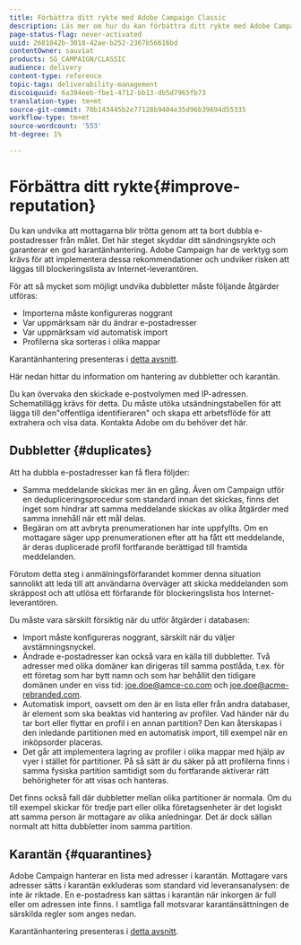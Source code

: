 ```yaml
---
title: Förbättra ditt rykte med Adobe Campaign Classic
description: Läs mer om hur du kan förbättra ditt rykte med Adobe Campaign Classic.
page-status-flag: never-activated
uuid: 2681042b-3018-42ae-b252-2367b56616bd
contentOwner: sauviat
products: SG_CAMPAIGN/CLASSIC
audience: delivery
content-type: reference
topic-tags: deliverability-management
discoiquuid: 6a394eeb-fbe1-4712-bb13-db5d7965fb73
translation-type: tm+mt
source-git-commit: 70b143445b2e77128b9404e35d96b39694d55335
workflow-type: tm+mt
source-wordcount: '553'
ht-degree: 1%

---
```



# Förbättra ditt rykte{#improve-reputation}

Du kan undvika att mottagarna blir trötta genom att ta bort dubbla e-postadresser från målet. Det här steget skyddar ditt sändningsrykte och garanterar en god karantänhantering. Adobe Campaign har de verktyg som krävs för att implementera dessa rekommendationer och undviker risken att läggas till blockeringslista av Internet-leverantören.

För att så mycket som möjligt undvika dubbletter måste följande åtgärder utföras:

* Importerna måste konfigureras noggrant
* Var uppmärksam när du ändrar e-postadresser
* Var uppmärksam vid automatisk import
* Profilerna ska sorteras i olika mappar

Karantänhantering presenteras i [detta avsnitt](../../delivery/using/understanding-quarantine-management.md).

Här nedan hittar du information om hantering av dubbletter och karantän.

Du kan övervaka den skickade e-postvolymen med IP-adressen. Schematillägg krävs för detta. Du måste utöka utsändningstabellen för att lägga till den&quot;offentliga identifieraren&quot; och skapa ett arbetsflöde för att extrahera och visa data. Kontakta Adobe om du behöver det här.

## Dubbletter {#duplicates}

Att ha dubbla e-postadresser kan få flera följder:

* Samma meddelande skickas mer än en gång. Även om Campaign utför en dedupliceringsprocedur som standard innan det skickas, finns det inget som hindrar att samma meddelande skickas av olika åtgärder med samma innehåll när ett mål delas.
* Begäran om att avbryta prenumerationen har inte uppfyllts. Om en mottagare säger upp prenumerationen efter att ha fått ett meddelande, är deras duplicerade profil fortfarande berättigad till framtida meddelanden.

Förutom detta steg i anmälningsförfarandet kommer denna situation sannolikt att leda till att användarna överväger att skicka meddelanden som skräppost och att utlösa ett förfarande för blockeringslista hos Internet-leverantören.

Du måste vara särskilt försiktig när du utför åtgärder i databasen:

* Import måste konfigureras noggrant, särskilt när du väljer avstämningsnyckel.
* Ändrade e-postadresser kan också vara en källa till dubbletter. Två adresser med olika domäner kan dirigeras till samma postlåda, t.ex. för ett företag som har bytt namn och som har behållit den tidigare domänen under en viss tid: joe.doe@amce-co.com och joe.doe@acme-rebranded.com.
* Automatisk import, oavsett om den är en lista eller från andra databaser, är element som ska beaktas vid hantering av profiler. Vad händer när du tar bort eller flyttar en profil i en annan partition? Den kan återskapas i den inledande partitionen med en automatisk import, till exempel när en inköpsorder placeras.
* Det går att implementera lagring av profiler i olika mappar med hjälp av vyer i stället för partitioner. På så sätt är du säker på att profilerna finns i samma fysiska partition samtidigt som du fortfarande aktiverar rätt behörigheter för att visas och hanteras.

Det finns också fall där dubbletter mellan olika partitioner är normala. Om du till exempel skickar för tredje part eller olika företagsenheter är det logiskt att samma person är mottagare av olika anledningar. Det är dock sällan normalt att hitta dubbletter inom samma partition.

## Karantän {#quarantines}

Adobe Campaign hanterar en lista med adresser i karantän. Mottagare vars adresser sätts i karantän exkluderas som standard vid leveransanalysen: de inte är riktade. En e-postadress kan sättas i karantän när inkorgen är full eller om adressen inte finns. I samtliga fall motsvarar karantänsättningen de särskilda regler som anges nedan.

Karantänhantering presenteras i [detta avsnitt](../../delivery/using/understanding-quarantine-management.md).